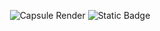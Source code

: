<div align="center">
  
![Capsule Render](https://capsule-render.vercel.app/api?type=waving&height=200&color=gradient&text=GestorFinancas)
![Static Badge](https://img.shields.io/badge/Ir_para_P%C3%A1gina-GestorFinancas-brightgreen?link=https%3A%2F%2Fkaneesell.github.io%2FGestorFinancas%2F)
</div>
